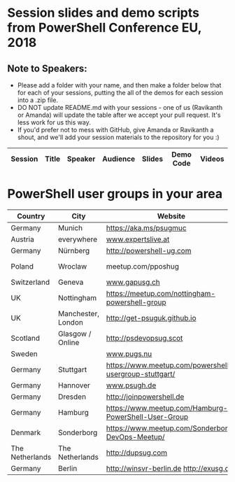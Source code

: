 # Session slides and demo scripts from PowerShell Conference EU, 2018

## Note to Speakers:

- Please add a folder with your name, and then make a folder below that for each of your sessions, putting the all of the demos for each session into a .zip file.
- DO NOT update README.md with your sessions - one of us (Ravikanth or Amanda) will update the table after we accept your pull request. It's less work for us this way.
- If you'd prefer not to mess with GitHub, give Amanda or Ravikanth a shout, and we'll add your session materials to the repository for you :)

|Session |Title	|Speaker	|Audience	|Slides	|Demo Code	|Videos|
|--------|------|---------|---------|-------|-----------|------|

# PowerShell user groups in your area

| Country | City | Website | Contact |
| ------- | -----| ------- | ------- |
| Germany | Munich | https://aka.ms/psugmuc | @david_das_neves |
| Austria | everywhere | www.expertslive.at | @pwahlmueller |
| Germany | Nürnberg | http://powershell-ug.com | @loeppinator |
| Poland | Wroclaw | meetup.com/pposhug | add-content@pposh.org |
| Switzerland | Geneva | www.gapusg.ch | @dbroeglin |
| UK | Nottingham | https://meetup.com/nottingham-powershell-group | @napalmgram |
| UK | Manchester, London | http://get-psuguk.github.io | |
| Scotland | Glasgow / Online | http://psdevopsug.scot | @scotPSUG | 
| Sweden | | www.pugs.nu | @powershellUGS |
| Germany | Stuttgart | https://www.meetup.com/powershell-usergroup-stuttgart/ | @fredweinmann |
| Germany | Hannover | www.psugh.de | info@psugh.de |
| Germany | Dresden | http://joinpowershell.de | @psugdd |
| Germany | Hamburg | https://www.meetup.com/Hamburg-PowerShell-User-Group | @fabian_bader @_Burbert |
| Denmark | Sonderborg | https://www.meetup.com/Sonderborg-DevOps-Meetup/ | @flemmingrohde | 
| The Netherlands | The Netherlands | http://dupsug.com | @dupsug |
| Germany | Berlin | http://winsvr-berlin.de http://exusg.de | @cj_berlin |
